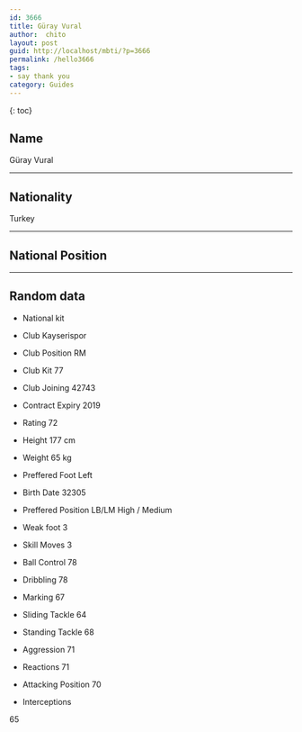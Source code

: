 ```yaml
---
id: 3666
title: Güray Vural
author:  chito 
layout: post
guid: http://localhost/mbti/?p=3666
permalink: /hello3666
tags:
- say thank you
category: Guides
---
```



{: toc}


## Name  
Güray Vural 

* * *

## Nationality  
Turkey 

* * *

## National Position 

* * *

## Random data 

  * National kit 
  * Club 
Kayserispor 

  * Club Position 
RM 

  * Club Kit 
77 

  * Club Joining 
42743 

  * Contract Expiry 
2019 

  * Rating 
72 

  * Height 
177 cm 

  * Weight 
65 kg 

  * Preffered Foot 
Left 

  * Birth Date 
32305 

  * Preffered Position 
LB/LM High / Medium 

  * Weak foot 
3 

  * Skill Moves 
3 

  * Ball Control 
78 

  * Dribbling 
78 

  * Marking 
67 

  * Sliding Tackle 
64 

  * Standing Tackle 
68 

  * Aggression 
71 

  * Reactions 
71 

  * Attacking Position 
70 

  * Interceptions 

65</ul>